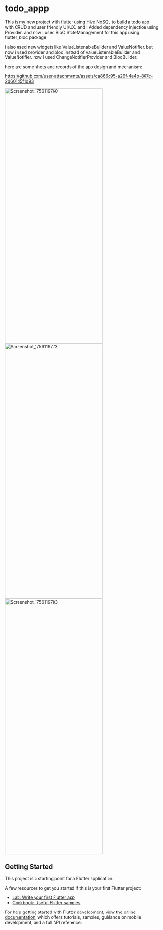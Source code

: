 # todo_appp

This is  my new project with flutter using Hive NoSQL to build a todo app with CRUD and user friendly UI/UX.
and i Added dependency injection using Provider.
and now i used BloC StateManagement for this app using flutter_bloc package

i also used new widgets like ValueListenableBuilder and ValueNotifier.
but now i used provider and bloc instead of valueListenableBuilder and ValueNotifier. now i used ChangeNotifierProvider and BlocBuilder.

here are some shots and records of the app design and mechanism:

https://github.com/user-attachments/assets/ca866c95-a29f-4a4b-867c-2d601d5f1d93


<img width="320" height="840" alt="Screenshot_1756119760" src="https://github.com/user-attachments/assets/cd6299e8-9e50-4b1f-b2b9-176c132e72ad" />
<img width="320" height="840" alt="Screenshot_1756119773" src="https://github.com/user-attachments/assets/914bb0af-73eb-4dc9-a237-8291b4852dfb" />

<img width="320" height="840" alt="Screenshot_1756119783" src="https://github.com/user-attachments/assets/3636e2bf-ff5c-4f6b-b99e-c32b718704f5" />





## Getting Started

This project is a starting point for a Flutter application.

A few resources to get you started if this is your first Flutter project:

- [Lab: Write your first Flutter app](https://docs.flutter.dev/get-started/codelab)
- [Cookbook: Useful Flutter samples](https://docs.flutter.dev/cookbook)

For help getting started with Flutter development, view the
[online documentation](https://docs.flutter.dev/), which offers tutorials,
samples, guidance on mobile development, and a full API reference.
